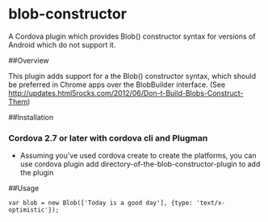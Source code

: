 blob-constructor
================

A Cordova plugin which provides Blob() constructor syntax for versions of Android
which do not support it.

##Overview

This plugin adds support for a the Blob() constructor syntax, which should be
preferred in Chrome apps over the BlobBuilder interface. (See
http://updates.html5rocks.com/2012/06/Don-t-Build-Blobs-Construct-Them)

##Installation

### Cordova 2.7 or later with cordova cli and Plugman

*   Assuming you've used cordova create to create the platforms, you can use
        cordova plugin add directory-of-the-blob-constructor-plugin
    to add the plugin

##Usage

    var blob = new Blob(['Today is a good day'], {type: 'text/x-optimistic'});
